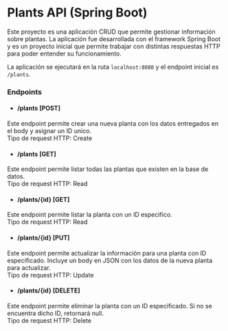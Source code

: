 # Plants API (Spring Boot)

Este proyecto es una aplicación CRUD que permite gestionar información sobre plantas. La aplicación fue desarrollada con el framework Spring Boot y es un proyecto inicial que permite trabajar con distintas respuestas HTTP para poder entender su funcionamiento.

La aplicación se ejecutará en la ruta `localhost:8080` y el endpoint inicial es `/plants`.

### Endpoints
- #### /plants [POST]
Este endpoint permite crear una nueva planta con los datos entregados en el body y asignar un ID unico.  
Tipo de request HTTP: Create

- #### /plants [GET]
Este endpoint permite listar todas las plantas que existen en la base de datos.  
Tipo de request HTTP: Read

- #### /plants/{id} [GET]
Este endpoint permite listar la planta con un ID especifico.  
Tipo de request HTTP: Read

- #### /plants/{id} [PUT]
Este endpoint permite actualizar la información para una planta con ID especificado. Incluye un body en JSON con los datos de la nueva planta para actualizar.  
Tipo de request HTTP: Update

- #### /plants/{id} [DELETE]
Este endpoint permite eliminar la planta con un ID especificado. Si no se encuentra dicho ID, retornará null.  
Tipo de request HTTP: Delete
